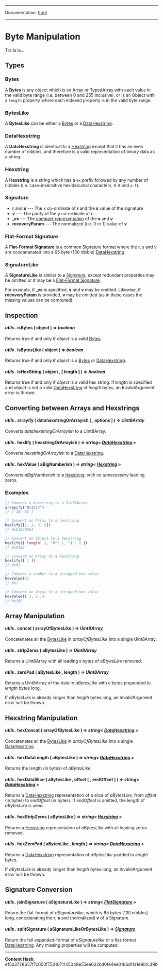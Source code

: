 -----

Documentation: [html](https://docs-beta.ethers.io/)

-----


Byte Manipulation
=================


Tra la la...


Types
-----



### Bytes


A **Bytes** is any object which is an
[Array](https://developer.mozilla.org/en-US/docs/Web/JavaScript/Reference/Global_Objects/Array) or
[TypedArray](https://developer.mozilla.org/en-US/docs/Web/JavaScript/Reference/Global_Objects/TypedArray) with
each value in the valid byte range (i.e. between 0 and 255 inclusive),
or is an Object with a `length` property where each indexed property
is in the valid byte range.


### BytesLike


A **BytesLike** can be either a [Bytes](./) or a [DataHexstring](./).


### DataHexstring


A **DataHexstring** is identical to a [Hexstring](./) except that it has
an even number of nibbles, and therefore is a valid representation of
binary data as a string.


### Hexstring


A **Hexstring** is a string which has a `0x` prefix followed by any
number of nibbles (i.e. case-insensitive hexidecumal characters, `0-9` and `a-f`).


### Signature




* **r** and **s** --- The x co-ordinate of **r** and the **s** value of the signature
* **v** --- The parity of the y co-ordinate of **r**
* **_vs** --- The [compact representation](https://eips.ethereum.org/EIPS/eip-2098) of the **s** and **v**
* **recoveryParam** --- The normalized (i.e. 0 or 1) value of **v**


### Flat-Format Signature


A **Flat-Format Signature** is a common Signature format where
the r, s and v are concanenated into a 65 byte (130 nibble)
[DataHexstring](./).


### SignatureLike


A **SignatureLike** is similar to a [Signature](./), except redundant properties
may be omitted or it may be a [Flat-Format Signature](./).

For example, if **_vs** is specified, **s** and **v** may be omitted. Likewise,
if **recoveryParam** is provided, **v** may be omitted (as in these cases the
missing values can be computed).


Inspection
----------



#### *utils* . **isBytes** ( object )  **=>** *boolean*

Returns true if and only if *object* is a valid [Bytes](./).




#### *utils* . **isBytesLike** ( object )  **=>** *boolean*

Returns true if and only if *object* is a [Bytes](./) or [DataHexstring](./).




#### *utils* . **isHexString** ( object ,  [ length ]  )  **=>** *boolean*

Returns true if and only if *object* is a valid hex string.
If *length* is specified and *object* is not a valid [DataHexstring](./) of
*length* bytes, an InvalidArgument error is thrown.




Converting between Arrays and Hexstrings
----------------------------------------



#### *utils* . **arrayify** ( datahexstringOrArrayish [  , options ]  )  **=>** *Uint8Array*

Converts *datahexstringOrArrayish* to a Uint8Array.




#### *utils* . **hexlify** ( hexstringOrArrayish )  **=>** *string< [DataHexstring](./) >*

Converts *hexstringOrArrayish* to a [DataHexstring](./).




#### *utils* . **hexValue** ( aBigNumberish )  **=>** *string< [Hexstring](./) >*

Converts *aBigNumberish* to a [Hexstring](./), with no *unnecessary* leading
zeros.




### Examples



```javascript
// Convert a hexstring to a Uint8Array
arrayify("0x1234")
// [ 18, 52 ]

// Convert an Array to a hexstring
hexlify([1, 2, 3, 4])
// 0x01020304

// Convert an Object to a hexstring
hexlify({ length: 2, "0": 1, "1": 2 })
// 0x0102

// Convert an Array to a hexstring
hexlify([ 1 ])
// 0x01

// Convert a number to a stripped hex value
hexValue(1)
// 0x1

// Convert an Array to a stripped hex value
hexValue([ 1, 2 ])
// 0x102
```



Array Manipulation
------------------



#### *utils* . **concat** ( arrayOfBytesLike )  **=>** *Uint8Array*

Concatenates all the [BytesLike](./) in *arrayOfBytesLike* into a single Uint8Array.




#### *utils* . **stripZeros** ( aBytesLike )  **=>** *Uint8Array*

Returns a Uint8Array with all leading `0` bytes of *aBtyesLike* removed.




#### *utils* . **zeroPad** ( aBytesLike , length )  **=>** *Uint8Array*

Retutns a Uint8Array of the data in *aBytesLike* with `0` bytes prepended to
*length* bytes long.

If *aBytesLike* is already longer than *length* bytes long, an InvalidArgument
error will be thrown.




Hexstring Manipulation
----------------------



#### *utils* . **hexConcat** ( arrayOfBytesLike )  **=>** *string< [DataHexstring](./) >*

Concatenates all the [BytesLike](./) in *arrayOfBytesLike* into a single [DataHexstring](./)




#### *utils* . **hexDataLength** ( aBytesLike )  **=>** *string< [DataHexstring](./) >*

Returns the length (in bytes) of *aBytesLike*.




#### *utils* . **hexDataSlice** ( aBytesLike , offset [  , endOffset ]  )  **=>** *string< [DataHexstring](./) >*

Returns a [DataHexstring](./) representation of a slice of *aBytesLike*, from
*offset* (in bytes) to *endOffset* (in bytes). If *endOffset* is
omitted, the length of *aBytesLike* is used.




#### *utils* . **hexStripZeros** ( aBytesLike )  **=>** *string< [Hexstring](./) >*

Returns a [Hexstring](./) representation of *aBytesLike* with all
leading zeros removed.




#### *utils* . **hexZeroPad** ( aBytesLike , length )  **=>** *string< [DataHexstring](./) >*

Returns a [DataHexstring](./) representation of *aBytesLike* padded to *length* bytes.

If *aBytesLike* is already longer than *length* bytes long, an InvalidArgument
error will be thrown.




Signature Conversion
--------------------



#### *utils* . **joinSignature** ( aSignatureLike )  **=>** *string< [FlatSignature](./) >*

Return the flat-format of *aSignaturelike*, which is 65 bytes (130 nibbles)
long, concatenating the **r**, **s** and (normalized) **v** of a Signature.




#### *utils* . **splitSignature** ( aSignatureLikeOrBytesLike )  **=>** *[Signature](./)*

Return the full expanded-format of *aSignaturelike* or a flat-format [DataHexstring](./).
Any missing properties will be computed.





-----
**Content Hash:** ef5d3728657f7c650f7531071145048e55ee632bd0fe4ee01b6d11a1e9b1c39b